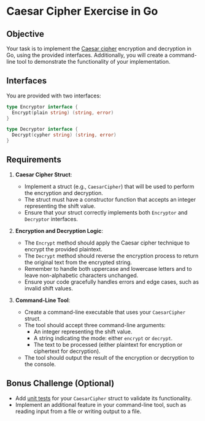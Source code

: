 # Caesar Cipher Exercise in Go

## Objective

Your task is to implement the [Caesar cipher](https://cryptii.com/pipes/caesar-cipher) encryption and decryption in Go, using the provided interfaces. Additionally, you will create a command-line tool to demonstrate the functionality of your implementation.

## Interfaces

You are provided with two interfaces:

```go
type Encryptor interface {
  Encrypt(plain string) (string, error)
}

type Decryptor interface {
  Decrypt(cypher string) (string, error)
}
```

## Requirements

1. **Caesar Cipher Struct**:
   - Implement a struct (e.g., `CaesarCipher`) that will be used to perform the encryption and decryption.
   - The struct must have a constructor function that accepts an integer representing the shift value.
   - Ensure that your struct correctly implements both `Encryptor` and `Decryptor` interfaces.

2. **Encryption and Decryption Logic**:
   - The `Encrypt` method should apply the Caesar cipher technique to encrypt the provided plaintext.
   - The `Decrypt` method should reverse the encryption process to return the original text from the encrypted string.
   - Remember to handle both uppercase and lowercase letters and to leave non-alphabetic characters unchanged.
   - Ensure your code gracefully handles errors and edge cases, such as invalid shift values.

3. **Command-Line Tool**:
   - Create a command-line executable that uses your `CaesarCipher` struct.
   - The tool should accept three command-line arguments:
     - An integer representing the shift value.
     - A string indicating the mode: either `encrypt` or `decrypt`.
     - The text to be processed (either plaintext for encryption or ciphertext for decryption).
   - The tool should output the result of the encryption or decryption to the console.

## Bonus Challenge (Optional)

- Add [unit tests](https://gobyexample.com/testing) for your `CaesarCipher` struct to validate its functionality.
- Implement an additional feature in your command-line tool, such as reading input from a file or writing output to a file.
